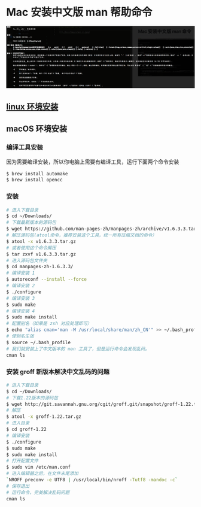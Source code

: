 # Mac 安装中文版 man 帮助命令

![](./Docs/Images/man-cn.png)

## [linux 环境安装](https://github.com/man-pages-zh/manpages-zh/blob/master/README.md)

## macOS 环境安装

### 编译工具安装

因为需要编译安装，所以你电脑上需要有编译工具，运行下面两个命令安装

``` bash
$ brew install automake
$ brew install opencc
```

### 安装

``` bash
# 进入下载目录
$ cd ~/Downloads/
# 下载最新版本的源码包
$ wget https://github.com/man-pages-zh/manpages-zh/archive/v1.6.3.3.tar.gz
# 解压源码包(atool命令，推荐安装这个工具，统一所有压缩文档的命令）
$ atool -x v1.6.3.3.tar.gz
# 或者使用这个命令解压
$ tar zxvf v1.6.3.3.tar.gz
# 进入源码包文件夹
$ cd manpages-zh-1.6.3.3/
# 编译安装 1
$ autoreconf --install --force
# 编译安装 2
$ ./configure
# 编译安装 3
$ sudo make
# 编译安装 4
$ sudo make install
# 配置别名（如果是 zsh 对应处理即可）
$ echo "alias cman='man -M /usr/local/share/man/zh_CN'" >> ~/.bash_profile
# 使别名生效
$ source ~/.bash_profile
# 我们就安装上了中文版本的 man 工具了，但是运行命令会发现乱码。
cman ls
```

### 安装 groff 新版本解决中文乱码的问题

``` bash
# 进入下载目录
$ cd ~/Downloads/
# 下载1.22版本的源码包
$ wget http://git.savannah.gnu.org/cgit/groff.git/snapshot/groff-1.22.tar.gz
# 解压
$ atool -x groff-1.22.tar.gz
# 进入目录
$ cd groff-1.22
# 编译安装
$ ./configure
$ sudo make
$ sudo make install
# 打开配置文件
$ sudo vim /etc/man.conf
# 进入编辑器之后，在文件末尾添加
`NROFF preconv -e UTF8 | /usr/local/bin/nroff -Tutf8 -mandoc -c`
# 保存退出
# 运行命令，完美解决乱码问题
cman ls
```
